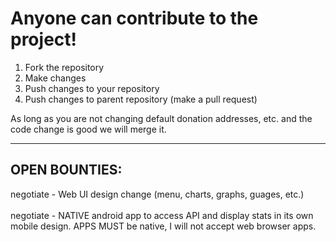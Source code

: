 # Anyone can contribute to the project!

1) Fork the repository
2) Make changes
3) Push changes to your repository
4) Push changes to parent repository (make a pull request)

As long as you are not changing default donation addresses, etc. and the code change is good we will merge it.

-------

## OPEN BOUNTIES:

negotiate - Web UI design change (menu, charts, graphs, guages, etc.)
<br /><br />
negotiate - NATIVE android app to access API and display stats in its own mobile design. APPS MUST be native, I will not accept web browser apps.
